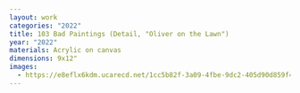 ```yaml
---
layout: work
categories: "2022"
title: 103 Bad Paintings (Detail, "Oliver on the Lawn")
year: "2022"
materials: Acrylic on canvas
dimensions: 9x12"
images:
  - https://e8eflx6kdm.ucarecd.net/1cc5b82f-3a09-4fbe-9dc2-405d90d859f4/-/resize/2400/-/quality/lightest/-/format/auto/
---
```

